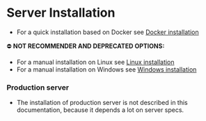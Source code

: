# Server Installation

- For a quick installation based on Docker see [Docker installation](local-setup.md)

⛔️ **NOT RECOMMENDER AND DEPRECATED OPTIONS:**
- For a manual installation on Linux see [Linux installation](installation-server-linux.md)
- For a manual installation on Windows see [Windows installation](installation-server-windows.md)

### Production server
- The installation of production server is not described in this documentation, because it depends a lot on server specs.